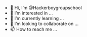 - 👋 Hi, I’m @Hackerboygroupschool
- 👀 I’m interested in ...
- 🌱 I’m currently learning ...
- 💞️ I’m looking to collaborate on ...
- 📫 How to reach me ...

<!---
Hackerboygroupschool/Hackerboygroupschool is a ✨ special ✨ repository because its `README.md` (this file) appears on your GitHub profile.
You can click the Preview link to take a look at your changes.
--->
